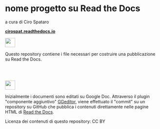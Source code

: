 # nome progetto su Read the Docs

a cura di Ciro Spataro


[**cirospat.readthedocs.io**](http://cirospat.readthedocs.io)  
<p><img class="imageLeft" style="width: 33px; height: 30px;" src="http://cirospat.readthedocs.io/it/latest/_static/cirospat.jpg"></p>

Questo repository contiene i file necessari per costruire una pubblicazione su Read the Docs. 

<br></br>

<p><img class="imageLeft" style="width: 33px; height: 30px;" src="https://ggeditor.readthedocs.io/en/latest/_images/index_1.png">
  
Inizialmente i documenti sono editati su Google Doc. Attraverso il plugin "componente aggiuntivo" [GGeditor](http://googledocs.readthedocs.io), viene effettuato il "commit" su un repository su GitHub che pubblica i contenuti direttamente nelle pagine HTML di [Read the Docs](https://readthedocs.org/).

Licenza dei contenuti di questo repository: CC BY


